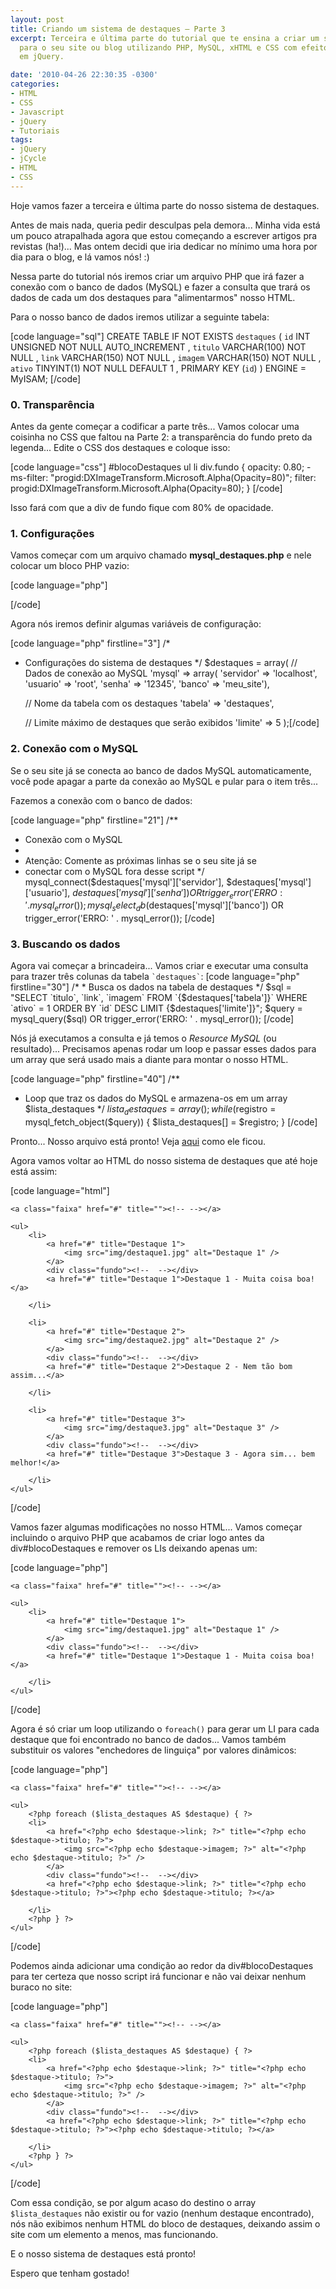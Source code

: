 ```yaml
---
layout: post
title: Criando um sistema de destaques – Parte 3
excerpt: Terceira e última parte do tutorial que te ensina a criar um sistema de destaques
  para o seu site ou blog utilizando PHP, MySQL, xHTML e CSS com efeitos de transição
  em jQuery.

date: '2010-04-26 22:30:35 -0300'
categories:
- HTML
- CSS
- Javascript
- jQuery
- Tutoriais
tags:
- jQuery
- jCycle
- HTML
- CSS
---
```

Hoje vamos fazer a terceira e última parte do nosso sistema de destaques.

Antes de mais nada, queria pedir desculpas pela demora... Minha vida está um pouco atrapalhada agora que estou começando a escrever artigos pra revistas (ha!)... Mas ontem decidi que iria dedicar no mínimo uma hora por dia para o blog, e lá vamos nós! :)

Nessa parte do tutorial nós iremos criar um arquivo PHP que irá fazer a conexão com o banco de dados (MySQL) e fazer a consulta que trará os dados de cada um dos destaques para "alimentarmos" nosso HTML.

Para o nosso banco de dados iremos utilizar a seguinte tabela:


[code language="sql"]
CREATE TABLE IF NOT EXISTS `destaques` (
  `id` INT UNSIGNED NOT NULL AUTO_INCREMENT ,
  `titulo` VARCHAR(100) NOT NULL ,
  `link` VARCHAR(150) NOT NULL ,
  `imagem` VARCHAR(150) NOT NULL ,
  `ativo` TINYINT(1)  NOT NULL DEFAULT 1 ,
  PRIMARY KEY (`id`) )
ENGINE = MyISAM;
[/code]

<h3>0. Transparência</h3>
Antes da gente começar a codificar a parte três... Vamos colocar uma coisinha no CSS que faltou na Parte 2: a transparência do fundo preto da legenda... Edite o CSS dos destaques e coloque isso:


[code language="css"]
#blocoDestaques ul li div.fundo {
	opacity: 0.80;
	-ms-filter: "progid:DXImageTransform.Microsoft.Alpha(Opacity=80)";
	filter: progid:DXImageTransform.Microsoft.Alpha(Opacity=80);
}
[/code]

Isso fará com que a div de fundo fique com 80% de opacidade.

<h3>1. Configurações</h3>
Vamos começar com um arquivo chamado <strong>mysql_destaques.php</strong> e nele colocar um bloco PHP vazio:


[code language="php"]
<?php

?>
[/code]

Agora nós iremos definir algumas variáveis de configuração:


[code language="php" firstline="3"]
/*
 * Configurações do sistema de destaques
 */
$destaques = array(
	// Dados de conexão ao MySQL
	'mysql' => array(
		'servidor' => 'localhost',
		'usuario' => 'root',
		'senha' => '12345',
		'banco' => 'meu_site'),

	// Nome da tabela com os destaques
	'tabela' => 'destaques',

	// Limite máximo de destaques que serão exibidos
	'limite' => 5
);[/code]

<h3>2. Conexão com o MySQL</h3>
Se o seu site já se conecta ao banco de dados MySQL automaticamente, você pode apagar a parte da conexão ao MySQL e pular para o item três...

Fazemos a conexão com o banco de dados:


[code language="php" firstline="21"]
/**
 * Conexão com o MySQL
 *
 * Atenção: Comente as próximas linhas se o seu site já se
 *  conectar com o MySQL fora desse script
 */
mysql_connect($destaques['mysql']['servidor'], $destaques['mysql']['usuario'], $destaques['mysql']['senha']) OR trigger_error('ERRO: ' . mysql_error());
mysql_select_db($destaques['mysql']['banco']) OR trigger_error('ERRO: ' . mysql_error());
[/code]

<h3>3. Buscando os dados</h3>
Agora vai começar a brincadeira... Vamos criar e executar uma consulta para trazer três colunas da tabela <code>`destaques`</code>:
[code language="php" firstline="30"]
/*
 * Busca os dados na tabela de destaques
 */
$sql = "SELECT `titulo`, `link`, `imagem`
		FROM `{$destaques['tabela']}`
		WHERE `ativo` = 1
		ORDER BY `id` DESC
		LIMIT {$destaques['limite']}";
$query = mysql_query($sql) OR trigger_error('ERRO: ' . mysql_error());
[/code]

Nós já executamos a consulta e já temos o <em>Resource MySQL</em> (ou resultado)... Precisamos apenas rodar um loop e passar esses dados para um array que será usado mais a diante para montar o nosso HTML.


[code language="php" firstline="40"]
/**
 * Loop que traz os dados do MySQL e armazena-os em um array $lista_destaques
 */
$lista_destaques = array();
while ($registro = mysql_fetch_object($query)) {
	$lista_destaques[] = $registro;
}
[/code]

Pronto... Nosso arquivo está pronto! Veja <a href="/exemplos/destaque/mysql_destaques.phps">aqui</a> como ele ficou.

Agora vamos voltar ao HTML do nosso sistema de destaques que até hoje está assim:


[code language="html"]
<!-- destaques -->
<div id="blocoDestaques">

	<a class="faixa" href="#" title=""><!-- --></a>

	<ul>
		<li>
			<a href="#" title="Destaque 1">
				<img src="img/destaque1.jpg" alt="Destaque 1" />
			</a>
			<div class="fundo"><!--  --></div>
			<a href="#" title="Destaque 1">Destaque 1 - Muita coisa boa!</a>

		</li>

		<li>
			<a href="#" title="Destaque 2">
				<img src="img/destaque2.jpg" alt="Destaque 2" />
			</a>
			<div class="fundo"><!--  --></div>
			<a href="#" title="Destaque 2">Destaque 2 - Nem tão bom assim...</a>

		</li>

		<li>
			<a href="#" title="Destaque 3">
				<img src="img/destaque3.jpg" alt="Destaque 3" />
			</a>
			<div class="fundo"><!--  --></div>
			<a href="#" title="Destaque 3">Destaque 3 - Agora sim... bem melhor!</a>

		</li>
	</ul>
</div>
<!-- /destaques -->
[/code]

Vamos fazer algumas modificações no nosso HTML... Vamos começar incluindo o arquivo PHP que acabamos de criar logo antes da div#blocoDestaques e remover os LIs deixando apenas um:


[code language="php"]
<!-- destaques -->
<?php require_once('mysql_destaques.php'); ?>
<div id="blocoDestaques">

	<a class="faixa" href="#" title=""><!-- --></a>

	<ul>
		<li>
			<a href="#" title="Destaque 1">
				<img src="img/destaque1.jpg" alt="Destaque 1" />
			</a>
			<div class="fundo"><!--  --></div>
			<a href="#" title="Destaque 1">Destaque 1 - Muita coisa boa!</a>

		</li>
	</ul>
</div>
<!-- /destaques -->
[/code]

Agora é só criar um loop utilizando o <code>foreach()</code> para gerar um LI para cada destaque que foi encontrado no banco de dados... Vamos também substituir os valores "enchedores de linguiça" por valores dinâmicos:


[code language="php"]
<!-- destaques -->
<?php require_once('mysql_destaques.php'); ?>
<div id="blocoDestaques">

	<a class="faixa" href="#" title=""><!-- --></a>

	<ul>
		<?php foreach ($lista_destaques AS $destaque) { ?>
		<li>
			<a href="<?php echo $destaque->link; ?>" title="<?php echo $destaque->titulo; ?>">
				<img src="<?php echo $destaque->imagem; ?>" alt="<?php echo $destaque->titulo; ?>" />
			</a>
			<div class="fundo"><!--  --></div>
			<a href="<?php echo $destaque->link; ?>" title="<?php echo $destaque->titulo; ?>"><?php echo $destaque->titulo; ?></a>

		</li>
		<?php } ?>
	</ul>
</div>
<!-- /destaques -->
[/code]

Podemos ainda adicionar uma condição ao redor da div#blocoDestaques para ter certeza que nosso script irá funcionar e não vai deixar nenhum buraco no site:


[code language="php"]
<!-- destaques -->
<?php require_once('mysql_destaques.php'); ?>
<?php if (isset($lista_destaques) AND !empty($lista_destaques)) { ?>
<div id="blocoDestaques">

	<a class="faixa" href="#" title=""><!-- --></a>

	<ul>
		<?php foreach ($lista_destaques AS $destaque) { ?>
		<li>
			<a href="<?php echo $destaque->link; ?>" title="<?php echo $destaque->titulo; ?>">
				<img src="<?php echo $destaque->imagem; ?>" alt="<?php echo $destaque->titulo; ?>" />
			</a>
			<div class="fundo"><!--  --></div>
			<a href="<?php echo $destaque->link; ?>" title="<?php echo $destaque->titulo; ?>"><?php echo $destaque->titulo; ?></a>

		</li>
		<?php } ?>
	</ul>
</div>
<?php } ?>
<!-- /destaques -->
[/code]

Com essa condição, se por algum acaso do destino o array <code>$lista_destaques</code> não existir ou for vazio (nenhum destaque encontrado), nós não exibimos nenhum HTML do bloco de destaques, deixando assim o site com um elemento a menos, mas funcionando.

E o nosso sistema de destaques está pronto!

Espero que tenham gostado!

